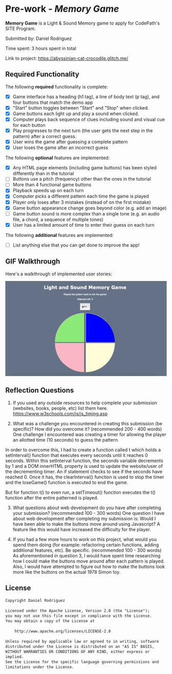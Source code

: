 # Pre-work - *Memory Game*

**Memory Game** is a Light & Sound Memory game to apply for CodePath's SITE Program. 

Submitted by: Daniel Rodriguez

Time spent: 3 hours spent in total

Link to project: https://abyssinian-cat-crocodile.glitch.me/

## Required Functionality

The following **required** functionality is complete:

* [X] Game interface has a heading (h1 tag), a line of body text (p tag), and four buttons that match the demo app
* [X] "Start" button toggles between "Start" and "Stop" when clicked. 
* [X] Game buttons each light up and play a sound when clicked. 
* [X] Computer plays back sequence of clues including sound and visual cue for each button
* [X] Play progresses to the next turn (the user gets the next step in the pattern) after a correct guess. 
* [X] User wins the game after guessing a complete pattern
* [X] User loses the game after an incorrect guess

The following **optional** features are implemented:

* [X] Any HTML page elements (including game buttons) has been styled differently than in the tutorial
* [ ] Buttons use a pitch (frequency) other than the ones in the tutorial
* [ ] More than 4 functional game buttons
* [X] Playback speeds up on each turn
* [X] Computer picks a different pattern each time the game is played
* [X] Player only loses after 3 mistakes (instead of on the first mistake)
* [X] Game button appearance change goes beyond color (e.g. add an image)
* [ ] Game button sound is more complex than a single tone (e.g. an audio file, a chord, a sequence of multiple tones)
* [X] User has a limited amount of time to enter their guess on each turn

The following **additional** features are implemented:

- [ ] List anything else that you can get done to improve the app!

## GIF Walkthrough

Here's a walkthrough of implemented user stories:

![Gif](soundandlightmemorygame.gif)


## Reflection Questions
1. If you used any outside resources to help complete your submission (websites, books, people, etc) list them here. 
https://www.w3schools.com/js/js_timing.asp

2. What was a challenge you encountered in creating this submission (be specific)? How did you overcome it? (recommended 200 - 400 words) 
One challenge I encountered was creating a timer for allowing the player an allotted time (10 seconds) to guess the pattern. 

In order to overcome this, I had to create a function called t which holds a setInterval() function that executes every seconds until it reaches 0 seconds. Within this setInterval function, the seconds variable decrements by 1 and a DOM innerHTML property is used to update the website/user of the decrementing timer. An if statement checks to see if the seconds have reached 0. Once it has, the clearInterval() function is used to stop the timer and the loseGame() function is executed to end the game.

But for function t() to even run, a setTimeout() function executes the t() function after the entire patterned is played.

3. What questions about web development do you have after completing your submission? (recommended 100 - 300 words) 
One question I have about web development after completing my submission is:
Would I have been able to make the buttons move around using Javascript? A feature like this would have increased the difficulty for the player.

4. If you had a few more hours to work on this project, what would you spend them doing (for example: refactoring certain functions, adding additional features, etc). Be specific. (recommended 100 - 300 words) 
As aforementioned in question 3, I would have spent time researching how I could make the buttons move around after each pattern is played. Also, I would have attempted to figure out how to make the buttons look more like the buttons on the actual 1978 Simon toy.



## License

    Copyright Daniel Rodriguez

    Licensed under the Apache License, Version 2.0 (the "License");
    you may not use this file except in compliance with the License.
    You may obtain a copy of the License at

        http://www.apache.org/licenses/LICENSE-2.0

    Unless required by applicable law or agreed to in writing, software
    distributed under the License is distributed on an "AS IS" BASIS,
    WITHOUT WARRANTIES OR CONDITIONS OF ANY KIND, either express or implied.
    See the License for the specific language governing permissions and
    limitations under the License.
